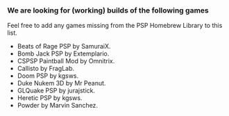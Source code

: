### We are looking for (working) builds of the following games

Feel free to add any games missing from the PSP Homebrew Library to this list.

- Beats of Rage PSP by SamuraiX.
- Bomb Jack PSP by Extemplario.
- CSPSP Paintball Mod by Omnitrix.
- Callisto by FragLab.
- Doom PSP by kgsws.
- Duke Nukem 3D by Mr Peanut.
- GLQuake PSP by jurajstick.
- Heretic PSP by kgsws.
- Powder by Marvin Sanchez.
